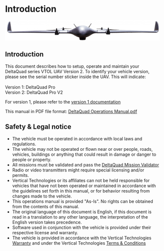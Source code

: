 # Introduction

![](.gitbook/assets/DeltaQuad-1024x136.png)

## Introduction

This document describes how to setup, operate and maintain your DeltaQuad series VTOL UAV Version 2. To identify your vehicle version, please see the serial number sticker inside the UAV. This will indicate:\
\
Version 1: DeltaQuad Pro\
Version 2: DeltaQuad Pro V2

For version 1, please refer to the [version 1 documentation](https://docs.deltaquad.com/deltaquad-operation-manual/v/master/)

This manual in PDF file format: [DeltaQuad Operations Manual.pdf](https://docs.deltaquad.com/DeltaQuad%20Operations%20Manual.pdf)

## Safety & Legal notice

* The vehicle must be operated in accordance with local laws and regulations.
* The vehicle may not be operated or flown near or over people, roads, vehicles, buildings or anything that could result in damage or danger to people or property.
* All missions must be validated and pass the [DeltaQuad Mission Validator](https://validator.deltaquad.com)
* Radio or video transmitters might require special licensing and/or permits.
* Vertical Technologies or its affiliates can not be held responsible for vehicles that have not been operated or maintained in accordance with the guidelines set forth in this manual, or for behavior resulting from changes made to the vehicle.
* This operations manual is provided "As-Is". No rights can be obtained from the contents of this manual.
* The original language of this document is English, if this document is read in a translation to any other language, the interpretation of the English version takes precedence.
* Software used in conjunction with the vehicle is provided under their respective license and warranty.
* The vehicle is provided in accordance with the Vertical Technologies [Warranty](https://www.verticaltechnologies.com/info/warranty-and-support) and under the Vertical Technologies [Terms & Conditions](https://www.verticaltechnologies.com/info/terms-conditions)
